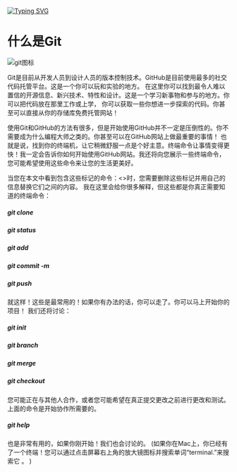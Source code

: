 [![Typing SVG](https://readme-typing-svg.demolab.com/?lines=欢迎来到Leaovo-man2的博客;什么是Git？)](https://git.io/typing-svg)


# 什么是Git 
![git图标](https://git-scm.com/images/logo@2x.png)

Git是目前从开发人员到设计人员的版本控制技术。GitHub是目前使用最多的社交代码托管平台。这是一个你可以玩和实验的地方。
在这里你可以找到最令人难以置信的开源信息、新兴技术、特性和设计。这是一个学习新事物和参与的地方。你可以把代码放在那里工作或上学，
你可以获取一些你想进一步探索的代码。你甚至可以直接从你的存储库免费托管网站！ 

使用Git和GitHub的方法有很多，但是开始使用GitHub并不一定是压倒性的。你不需要成为什么编程大师之类的。你甚至可以在GitHub网站上做最重要的事情！  也就是说，找到你的终端机，让它稍微舒服一点是个好主意。终端命令让事情变得更快！我一定会告诉你如何开始使用GitHub网站。我还将向您展示一些终端命令，您可能希望使用这些命令来让您的生活更美好。 

当您在本文中看到包含这些标记的命令：&lt;&gt;时，您需要删除这些标记并用自己的信息替换它们之间的内容。
我在这里会给你很多解释，但这些都是你真正需要知道的终端命令：
##### git clone
##### git status
##### git add
##### git commit -m
##### git push
就这样！这些是最常用的！如果你有办法的话，你可以走了。你可以马上开始你的项目！
我们还将讨论：
##### git init
##### git branch
##### git merge
##### git checkout
您可能正在与其他人合作，或者您可能希望在真正提交更改之前进行更改和测试。上面的命令是开始协作所需要的。 
##### git help
也是非常有用的，如果你刚开始！我们也会讨论的。
(如果你在Mac上，你已经有了一个终端！您可以通过点击屏幕右上角的放大镜图标并搜索单词“terminal.”来搜索它 。 )
